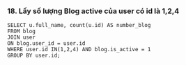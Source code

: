 ### 18. Lấy số lượng Blog active của user có id là 1,2,4
```mysql
SELECT u.full_name, count(u.id) AS number_blog 
FROM blog 
JOIN user
ON blog.user_id = user.id 
WHERE user.id IN(1,2,4) AND blog.is_active = 1
GROUP BY user.id;
```